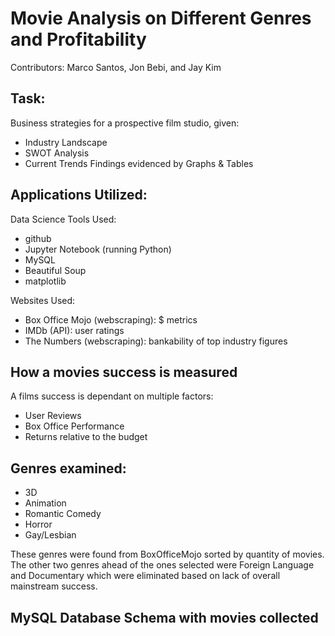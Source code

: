 # Movie Analysis on Different Genres and Profitability
Contributors: Marco Santos, Jon Bebi, and Jay Kim

## Task:
Business strategies for a prospective film studio, given:
 * Industry Landscape
 * SWOT Analysis
 * Current Trends
Findings evidenced by Graphs & Tables

## Applications Utilized:
Data Science Tools Used:
 * github
 * Jupyter Notebook (running Python)
 * MySQL
 * Beautiful Soup
 * matplotlib

Websites Used:
 * Box Office Mojo (webscraping): $ metrics
 * IMDb (API): user ratings
 * The Numbers (webscraping): bankability of top industry figures

## How a movies success is measured
A films success is dependant on multiple factors:
 * User Reviews
 * Box Office Performance
 * Returns relative to the budget
 
## Genres examined:
* 3D
* Animation
* Romantic Comedy
* Horror
* Gay/Lesbian

These genres were found from BoxOfficeMojo sorted by quantity of movies.  The other two genres ahead of the ones selected were Foreign Language and Documentary which were eliminated based on lack of overall mainstream success.

## MySQL Database Schema with movies collected
